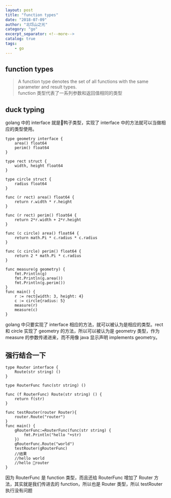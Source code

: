 ```yaml
---
layout: post
title: "function types"
date: "2018-07-09"
author: "北邙山之光"
category: "go"
excerpt_separator: <!--more-->
catalog: true  
tags: 
    - go
---
```


## function types

> A function type denotes the set of all functions with the same parameter and result types.  
function 类型代表了一系列参数和返回值相同的类型
<!--more-->

## duck typing

golang 中的 interface 就是鸭子类型，实现了 interface 中的方法就可以当做相应的类型使用。

```
type geometry interface {
    area() float64
    perim() float64
}

type rect struct {
    width, height float64
}

type circle struct {
    radius float64
}

func (r rect) area() float64 {
    return r.width * r.height
}

func (r rect) perim() float64 {
    return 2*r.width + 2*r.height
}

func (c circle) area() float64 {
    return math.Pi * c.radius * c.radius
}

func (c circle) perim() float64 {
    return 2 * math.Pi * c.radius
}

func measure(g geometry) {
    fmt.Println(g)
    fmt.Println(g.area())
    fmt.Println(g.perim())
}
func main() {
    r := rect{width: 3, height: 4}
    c := circle{radius: 5}
    measure(r)
    measure(c)
}
```

golang 中只要实现了 interface 相应的方法，就可以被认为是相应的类型。rect 和 circle 实现了 geometry 的方法，所以可以被认为是 geometry 类型，作为 measure 的参数传递进来，而不用像 java 显示声明 implements geometry。

## 强行结合一下

```
type Router interface {
    Route(str string) ()
}

type RouterFunc func(str string) ()

func (f RouterFunc) Route(str string) () {
    return f(str)
}

func testRouter(router Router){
    router.Route("router")
}
func main() {
    gRouterFunc:=RouterFunc(func(str string) {
        fmt.Println("hello "+str)
    })
    gRouterFunc.Route("world")
    testRouter(gRouterFunc)
    //结果
    //hello world
    //hello router
}

```

因为 RouterFunc 是 function 类型，而且还给 RouterFunc 增加了 Router 方法，其实就是我们传进去的 function，所以也是 Router 类型，所以 testRouter 执行没有问题